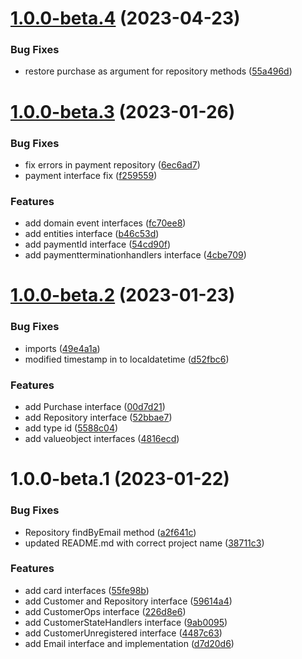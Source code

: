 # [1.0.0-beta.4](https://github.com/pervasive-cats/toys-store-payments/compare/v1.0.0-beta.3...v1.0.0-beta.4) (2023-04-23)


### Bug Fixes

* restore purchase as argument for repository methods ([55a496d](https://github.com/pervasive-cats/toys-store-payments/commit/55a496d8606ceb55fd5156ea1657777ab34974b9))

# [1.0.0-beta.3](https://github.com/pervasive-cats/toys-store-payments/compare/v1.0.0-beta.2...v1.0.0-beta.3) (2023-01-26)


### Bug Fixes

* fix errors in payment repository ([6ec6ad7](https://github.com/pervasive-cats/toys-store-payments/commit/6ec6ad731f85cba7b79562aaa5ed2030ac9cbfb8))
* payment interface fix ([f259559](https://github.com/pervasive-cats/toys-store-payments/commit/f259559601e7d73eae655e3cc1be791d1927b042))


### Features

* add domain event interfaces ([fc70ee8](https://github.com/pervasive-cats/toys-store-payments/commit/fc70ee840f984960728b9dbb1cc9aaeb38b7adac))
* add entities interface ([b46c53d](https://github.com/pervasive-cats/toys-store-payments/commit/b46c53d58d9a229c5c736660913bbeeab8429388))
* add paymentId interface ([54cd90f](https://github.com/pervasive-cats/toys-store-payments/commit/54cd90f32189a6941171091e2217de0c8add8311))
* add paymentterminationhandlers interface ([4cbe709](https://github.com/pervasive-cats/toys-store-payments/commit/4cbe7092f43867b38e878b0c9f4a6349ac841339))

# [1.0.0-beta.2](https://github.com/pervasive-cats/toys-store-payments/compare/v1.0.0-beta.1...v1.0.0-beta.2) (2023-01-23)


### Bug Fixes

* imports ([49e4a1a](https://github.com/pervasive-cats/toys-store-payments/commit/49e4a1ac5874e927623ac64d280d6366f30c89e1))
* modified timestamp in to localdatetime ([d52fbc6](https://github.com/pervasive-cats/toys-store-payments/commit/d52fbc63aad5ddd088ba72d1dd36470bce6f2087))


### Features

* add Purchase interface ([00d7d21](https://github.com/pervasive-cats/toys-store-payments/commit/00d7d2111bfa274e7b977a30f5a5b9a44f0e61f1))
* add Repository interface ([52bbae7](https://github.com/pervasive-cats/toys-store-payments/commit/52bbae7d318783cc5581a3dad47988285b9ba507))
* add type id ([5588c04](https://github.com/pervasive-cats/toys-store-payments/commit/5588c04e459b1a65ae700e371c7790ad33add3c1))
* add valueobject interfaces ([4816ecd](https://github.com/pervasive-cats/toys-store-payments/commit/4816ecddaa30a6e9b3ecfe8674b7fca1e29ebdd5))

# 1.0.0-beta.1 (2023-01-22)


### Bug Fixes

* Repository findByEmail method ([a2f641c](https://github.com/pervasive-cats/toys-store-payments/commit/a2f641c10af1ed5cadde1b7f7153dd0d4ddd41d1))
* updated README.md with correct project name ([38711c3](https://github.com/pervasive-cats/toys-store-payments/commit/38711c363d924c18e1fec38785064cd84ec10da0))


### Features

* add card interfaces ([55fe98b](https://github.com/pervasive-cats/toys-store-payments/commit/55fe98b5d1a2530f175783d3c9756d11e9e03a29))
* add Customer and Repository  interface ([59614a4](https://github.com/pervasive-cats/toys-store-payments/commit/59614a47a9053df0ee084538cb63aced075f0959))
* add CustomerOps interface ([226d8e6](https://github.com/pervasive-cats/toys-store-payments/commit/226d8e6dfdefb4fe9cb1523bf9125a732aaaa515))
* add CustomerStateHandlers interface ([9ab0095](https://github.com/pervasive-cats/toys-store-payments/commit/9ab00950edd2e9ffe1232718e54b8c7b550266dc))
* add CustomerUnregistered interface ([4487c63](https://github.com/pervasive-cats/toys-store-payments/commit/4487c633f1ea0319d886f8a77b5f43305e5cfdeb))
* add Email interface and implementation ([d7d20d6](https://github.com/pervasive-cats/toys-store-payments/commit/d7d20d64a3c4665ca62c51d61c36d6d6c5a50372))
